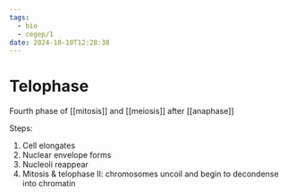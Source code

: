 ```yaml
---
tags:
  - bio
  - cegep/1
date: 2024-10-10T12:28:38
---
```


# Telophase

Fourth phase of [[mitosis]] and [[meiosis]] after [[anaphase]]

Steps:

1. Cell elongates
2. Nuclear envelope forms
3. Nucleoli reappear
4. Mitosis & telophase II: chromosomes uncoil and begin to decondense into chromatin